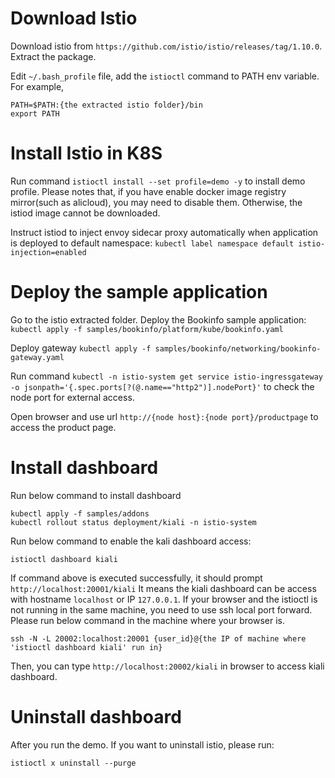 # Download Istio
Download istio from `https://github.com/istio/istio/releases/tag/1.10.0`. Extract the package.

Edit `~/.bash_profile` file, add the `istioctl` command to PATH env variable. For example, 
```
PATH=$PATH:{the extracted istio folder}/bin
export PATH
```

# Install Istio in K8S

Run command `istioctl install --set profile=demo -y` to install demo profile. Please notes that, if
you have enable docker image registry mirror(such as alicloud), you may need to disable them. Otherwise,
the istiod image cannot be downloaded.

Instruct istiod to inject envoy sidecar proxy automatically when application is deployed to default namespace:
`kubectl label namespace default istio-injection=enabled`

# Deploy the sample application
Go to the istio extracted folder. Deploy the Bookinfo sample application:
`kubectl apply -f samples/bookinfo/platform/kube/bookinfo.yaml`
 
Deploy gateway `kubectl apply -f samples/bookinfo/networking/bookinfo-gateway.yaml`

Run command `kubectl -n istio-system get service istio-ingressgateway -o jsonpath='{.spec.ports[?(@.name=="http2")].nodePort}'`
to check the node port for external access.

Open browser and use url `http://{node host}:{node port}/productpage` to access the product page.

# Install dashboard
Run below command to install dashboard
```
kubectl apply -f samples/addons
kubectl rollout status deployment/kiali -n istio-system
```

Run below command to enable the kali dashboard access:
```
istioctl dashboard kiali
```
If command above is executed successfully, it should prompt `http://localhost:20001/kiali`
It means the kiali dashboard can be access with hostname `localhost` or IP `127.0.0.1`. If your browser and the 
istioctl is not running in the same machine, you need to use ssh local port forward. Please run below command
in the machine where your browser is. 
```
ssh -N -L 20002:localhost:20001 {user_id}@{the IP of machine where 'istioctl dashboard kiali' run in}
```
Then, you can type `http://localhost:20002/kiali` in browser to access kiali dashboard.

 
# Uninstall dashboard 
After you run the demo. If you want to uninstall istio, please run:
```
istioctl x uninstall --purge
```


